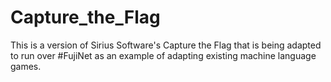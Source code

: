# Capture_the_Flag

This is a version of Sirius Software's Capture the Flag that is being adapted to run over #FujiNet as an example of adapting existing machine language games.
